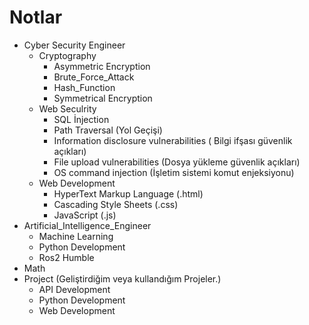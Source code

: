 # Notlar

- Cyber Security Engineer
    - Cryptography
        - Asymmetric Encryption
        - Brute_Force_Attack
        - Hash_Function
        - Symmetrical Encryption
    - Web Seculrity
        - SQL İnjection
        - Path Traversal (Yol Geçişi)
        - Information disclosure vulnerabilities ( Bilgi ifşası güvenlik açıkları)
        - File upload vulnerabilities (Dosya yükleme güvenlik açıkları)
        - OS command injection (İşletim sistemi komut enjeksiyonu)
    - Web Development
        - HyperText Markup Language (.html)
        - Cascading Style Sheets (.css)
        - JavaScript (.js)
- Artificial_Intelligence_Engineer
    - Machine Learning
    - Python Development
    - Ros2 Humble
- Math
- Project (Geliştirdiğim veya kullandığım Projeler.)
    - API Development
    - Python Development
    - Web Development
